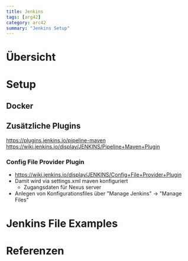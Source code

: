 ```yaml
---
title: Jenkins
tags: [arg42]
category: arc42
summary: "Jenkins Setup"
---
```


# Übersicht

# Setup
## Docker

## Zusätzliche Plugins


https://plugins.jenkins.io/pipeline-maven
https://wiki.jenkins.io/display/JENKINS/Pipeline+Maven+Plugin

### Config File Provider Plugin
* <https://wiki.jenkins.io/display/JENKINS/Config+File+Provider+Plugin>
* Damit wird via settings.xml maven konfiguriert
  * Zugangsdaten für Nexus server
* Anlegen von Konfigurationsfiles über "Manage Jenkins" -> "Manage Files"


# Jenkins File Examples

##

# Referenzen
